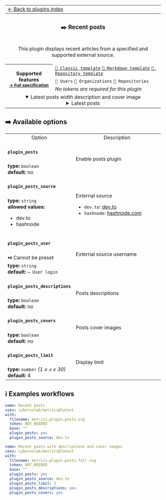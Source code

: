 <!--header-->
<table>
  <tr><td colspan="2"><a href="/README.md#-plugins">← Back to plugins index</a></td></tr>
  <tr><th colspan="2"><h3>✒️ Recent posts</h3></th></tr>
  <tr><td colspan="2" align="center"><p>This plugin displays recent articles from a specified and supported external source.</p>
</td></tr>
  <tr>
    <th rowspan="3">Supported features<br><sub><a href="metadata.yml">→ Full specification</a></sub></th>
    <td><a href="/source/templates/classic/README.md"><code>📗 Classic template</code></a> <a href="/source/templates/markdown/README.md"><code>📒 Markdown template</code></a> <a href="/source/templates/repository/README.md"><code>📘 Repository template</code></a></td>
  </tr>
  <tr>
    <td><code>👤 Users</code> <code>👥 Organizations</code> <code>📓 Repositories</code></td>
  </tr>
  <tr>
    <td><i>No tokens are required for this plugin</i></td>
  </tr>
  <tr>
    <td colspan="2" align="center">
      <details open><summary>Latest posts width description and cover image</summary><img src="https://github.com/cyberoslab/metrics/blob/examples/metrics.plugin.posts.full.svg" alt=""></img></details>
      <details><summary>Latest posts</summary><img src="https://github.com/cyberoslab/metrics/blob/examples/metrics.plugin.posts.svg" alt=""></img></details>
      <img width="900" height="1" alt="">
    </td>
  </tr>
</table>
<!--/header-->

## ➡️ Available options

<!--options-->
<table>
  <tr>
    <td align="center" nowrap="nowrap">Option</i></td><td align="center" nowrap="nowrap">Description</td>
  </tr>
  <tr>
    <td nowrap="nowrap"><h4><code>plugin_posts</code></h4></td>
    <td rowspan="2"><p>Enable posts plugin</p>
<img width="900" height="1" alt=""></td>
  </tr>
  <tr>
    <td nowrap="nowrap"><b>type:</b> <code>boolean</code>
<br>
<b>default:</b> no<br></td>
  </tr>
  <tr>
    <td nowrap="nowrap"><h4><code>plugin_posts_source</code></h4></td>
    <td rowspan="2"><p>External source</p>
<ul>
<li><code>dev.to</code>: <a href="https://dev.to">dev.to</a></li>
<li><code>hashnode</code>: <a href="https://hashnode.com">hashnode.com</a></li>
</ul>
<img width="900" height="1" alt=""></td>
  </tr>
  <tr>
    <td nowrap="nowrap"><b>type:</b> <code>string</code>
<br>
<b>allowed values:</b><ul><li>dev.to</li><li>hashnode</li></ul></td>
  </tr>
  <tr>
    <td nowrap="nowrap"><h4><code>plugin_posts_user</code></h4></td>
    <td rowspan="2"><p>External source username</p>
<img width="900" height="1" alt=""></td>
  </tr>
  <tr>
    <td nowrap="nowrap">⏯️ Cannot be preset<br>
<b>type:</b> <code>string</code>
<br>
<b>default:</b> <code>→ User login</code><br></td>
  </tr>
  <tr>
    <td nowrap="nowrap"><h4><code>plugin_posts_descriptions</code></h4></td>
    <td rowspan="2"><p>Posts descriptions</p>
<img width="900" height="1" alt=""></td>
  </tr>
  <tr>
    <td nowrap="nowrap"><b>type:</b> <code>boolean</code>
<br>
<b>default:</b> no<br></td>
  </tr>
  <tr>
    <td nowrap="nowrap"><h4><code>plugin_posts_covers</code></h4></td>
    <td rowspan="2"><p>Posts cover images</p>
<img width="900" height="1" alt=""></td>
  </tr>
  <tr>
    <td nowrap="nowrap"><b>type:</b> <code>boolean</code>
<br>
<b>default:</b> no<br></td>
  </tr>
  <tr>
    <td nowrap="nowrap"><h4><code>plugin_posts_limit</code></h4></td>
    <td rowspan="2"><p>Display limit</p>
<img width="900" height="1" alt=""></td>
  </tr>
  <tr>
    <td nowrap="nowrap"><b>type:</b> <code>number</code>
<i>(1 ≤
𝑥
≤ 30)</i>
<br>
<b>default:</b> 4<br></td>
  </tr>
</table>
<!--/options-->

## ℹ️ Examples workflows

<!--examples-->
```yaml
name: Recent posts
uses: cyberoslab/metrics@latest
with:
  filename: metrics.plugin.posts.svg
  token: NOT_NEEDED
  base: ""
  plugin_posts: yes
  plugin_posts_source: dev.to

```
```yaml
name: Recent posts with descriptions and cover images
uses: cyberoslab/metrics@latest
with:
  filename: metrics.plugin.posts.full.svg
  token: NOT_NEEDED
  base: ""
  plugin_posts: yes
  plugin_posts_source: dev.to
  plugin_posts_limit: 2
  plugin_posts_descriptions: yes
  plugin_posts_covers: yes

```
<!--/examples-->
